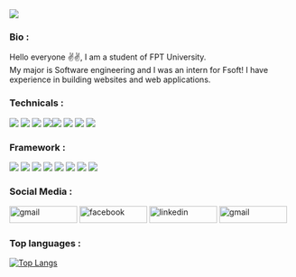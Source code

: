 
<img src="https://camo.githubusercontent.com/c8626937d147ba7805f0989930848b2065807daae2202356d7201a9246c30b51/68747470733a2f2f6d69722d73332d63646e2d63662e626568616e63652e6e65742f70726f6a6563745f6d6f64756c65732f66732f3831626234623136353638343031392e363430623630333864313333652e676966">

### Bio : 
<p >Hello everyone ✌✌, I am a student of FPT University. <br>
My major is Software engineering and I was an intern for Fsoft! I have experience in building websites and web applications. 
</p>



### Technicals :
<img src="https://img.shields.io/badge/HTML5-E34F26?style=for-the-badge&logo=html5&logoColor=white"> <img src="https://img.shields.io/badge/CSS3-1572B6?style=for-the-badge&logo=css3&logoColor=white"> <img src="https://img.shields.io/badge/Sass-CC6699?style=for-the-badge&logo=sass&logoColor=white"> <img src="https://img.shields.io/badge/TypeScript-007ACC?style=for-the-badge&logo=typescript&logoColor=whiteV"><img src="https://img.shields.io/badge/JavaScript-323330?style=for-the-badge&logo=javascript&logoColor=F7DF1E">  <img src="https://img.shields.io/badge/Python-14354C?style=for-the-badge&logo=python&logoColor=white"> <img src="https://img.shields.io/badge/Java-ED8B00?style=for-the-badge&logo=java&logoColor=white"> <img src="https://img.shields.io/badge/C-00599C?style=for-the-badge&logo=c&logoColor=white"> 


### Framework :
<img src="https://img.shields.io/badge/Angular-DD0031?style=for-the-badge&logo=angular&logoColor=white"> <img src="https://img.shields.io/badge/React-20232A?style=for-the-badge&logo=react&logoColor=61DAFB"> <img src="https://img.shields.io/badge/Bootstrap-563D7C?style=for-the-badge&logo=bootstrap&logoColor=white">
<img src="https://img.shields.io/badge/Next-black?style=for-the-badge&logo=next.js&logoColor=white"> <img src="https://img.shields.io/badge/JWT-black?style=for-the-badge&logo=JSON%20web%20tokens"> <img src="https://img.shields.io/badge/tailwindcss-%2338B2AC.svg?style=for-the-badge&logo=tailwind-css&logoColor=white"> <img src="https://img.shields.io/badge/chakra-%234ED1C5.svg?style=for-the-badge&logo=chakraui&logoColor=white"> <img src="https://img.shields.io/badge/node.js-6DA55F?style=for-the-badge&logo=node.js&logoColor=white">





### Social Media : 

<a href="mailto:duclee025@gmail.com"   target="_blank"><img src="https://img.shields.io/badge/Gmail-D14836?style=for-the-badge&logo=gmail&logoColor=white" alt="gmail" width="120" height="30"></a>
<a href="https://www.facebook.com/duclee2509"   target="_blank"><img src="https://img.shields.io/badge/Facebook-1877F2?style=for-the-badge&logo=facebook&logoColor=white" alt="facebook" width="120" height="30"></a>
<a href="https://www.linkedin.com/in/duc-tran-4536251a4/"   target="_blank"><img src="https://img.shields.io/badge/LinkedIn-0077B5?style=for-the-badge&logo=linkedin&logoColor=white" alt="linkedin" width="120" height="30"></a>
<a href="https://www.instagram.com/_bean25.9_/"   target="_blank"><img src="https://img.shields.io/badge/Instagram-E4405F?style=for-the-badge&logo=instagram&logoColor=white" alt="gmail" width="120" height="30"></a>

### Top languages : 


[![Top Langs](https://github-readme-stats.vercel.app/api/top-langs/?username=ducyt2509&layout=compact)](https://github.com/ducyt2509/github-readme-stats)
